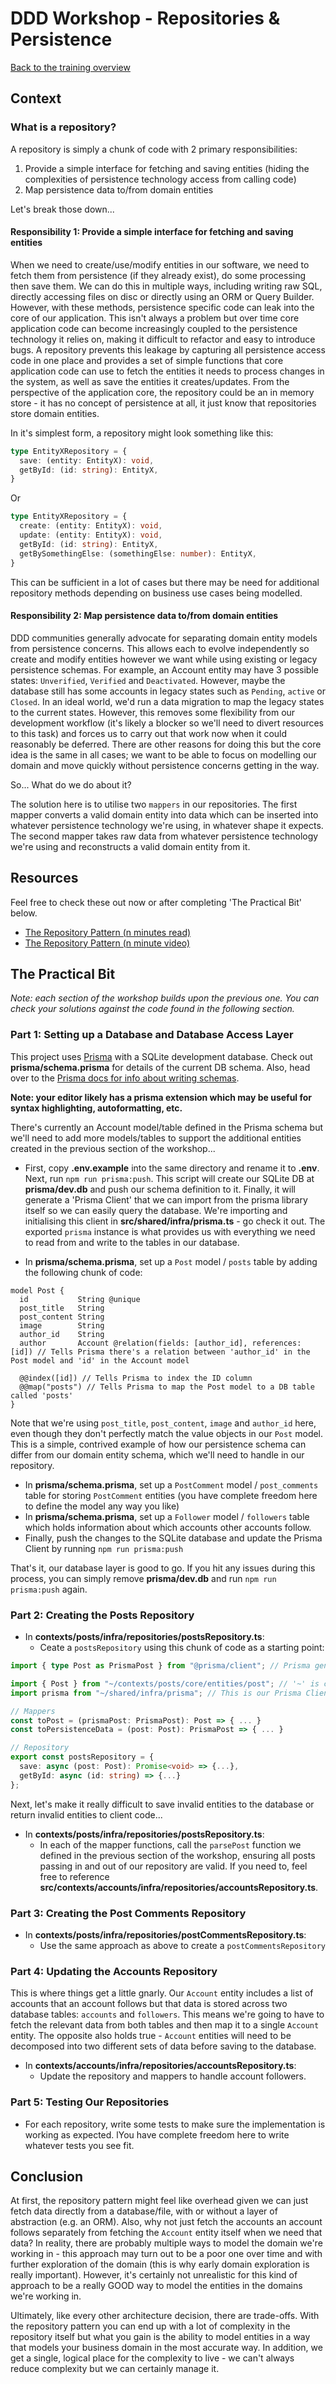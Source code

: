 # DDD Workshop - Repositories & Persistence

[Back to the training overview](https://github.com/PensionBee/l-and-ddd/tree/main#training-overview)

## Context

### What is a repository?

A repository is simply a chunk of code with 2 primary responsibilities:

1. Provide a simple interface for fetching and saving entities (hiding the complexities of persistence technology access from calling code)
2. Map persistence data to/from domain entities

Let's break those down...

#### Responsibility 1: Provide a simple interface for fetching and saving entities

When we need to create/use/modify entities in our software, we need to fetch them from persistence (if they already exist), do some processing then save them. We can do this in multiple ways, including writing raw SQL, directly accessing files on disc or directly using an ORM or Query Builder. However, with these methods, persistence specific code can leak into the core of our application. This isn't always a problem but over time core application code can become increasingly coupled to the persistence technology it relies on, making it difficult to refactor and easy to introduce bugs. A repository prevents this leakage by capturing all persistence access code in one place and provides a set of simple functions that core application code can use to fetch the entities it needs to process changes in the system, as well as save the entities it creates/updates. From the perspective of the application core, the repository could be an in memory store - it has no concept of persistence at all, it just know that repositories store domain entities.

In it's simplest form, a repository might look something like this:

```ts
type EntityXRepository = {
  save: (entity: EntityX): void,
  getById: (id: string): EntityX,
}
```

Or

```ts
type EntityXRepository = {
  create: (entity: EntityX): void,
  update: (entity: EntityX): void,
  getById: (id: string): EntityX,
  getBySomethingElse: (somethingElse: number): EntityX,
}
```

This can be sufficient in a lot of cases but there may be need for additional repository methods depending on business use cases being modelled.

#### Responsibility 2: Map persistence data to/from domain entities

DDD communities generally advocate for separating domain entity models from persistence concerns. This allows each to evolve independently so create and modify entities however we want while using existing or legacy persistence schemas. For example, an Account entity may have 3 possible states: `Unverified`, `Verified` and `Deactivated`. However, maybe the database still has some accounts in legacy states such as `Pending`, `active` or `Closed`. In an ideal world, we'd run a data migration to map the legacy states to the current states. However, this removes some flexibility from our development workflow (it's likely a blocker so we'll need to divert resources to this task) and forces us to carry out that work now when it could reasonably be deferred. There are other reasons for doing this but the core idea is the same in all cases; we want to be able to focus on modelling our domain and move quickly without persistence concerns getting in the way.

So... What do we do about it?

The solution here is to utilise two `mappers` in our repositories. The first mapper converts a valid domain entity into data which can be inserted into whatever persistence technology we're using, in whatever shape it expects. The second mapper takes raw data from whatever persistence technology we're using and reconstructs a valid domain entity from it.

## Resources

Feel free to check these out now or after completing 'The Practical Bit' below.

- [The Repository Pattern (n minutes read)](https://)
- [The Repository Pattern (n minute video)](https://)

## The Practical Bit

*Note: each section of the workshop builds upon the previous one. You can check your solutions against the code found in the following section.*

### Part 1: Setting up a Database and Database Access Layer

This project uses [Prisma](https://www.prisma.io) with a SQLite development database. Check out **prisma/schema.prisma** for details of the current DB schema. Also, head over to the [Prisma docs for info about writing schemas](https://www.prisma.io/docs/concepts/components/prisma-schema).

**Note: your editor likely has a prisma extension which may be useful for syntax highlighting, autoformatting, etc.**

There's currently an Account model/table defined in the Prisma schema but we'll need to add more models/tables to support the additional entities created in the previous section of the workshop...

- First, copy **.env.example** into the same directory and rename it to **.env**. Next, run `npm run prisma:push`. This script will create our SQLite DB at **prisma/dev.db** and push our schema definition to it. Finally, it will generate a 'Prisma Client' that we can import from the prisma library itself so we can easily query the database. We're importing and initialising this client in **src/shared/infra/prisma.ts** - go check it out. The exported `prisma` instance is what provides us with everything we need to read from and write to the tables in our database.

- In **prisma/schema.prisma**, set up a `Post` model / `posts` table by adding the following chunk of code:

```prisma
model Post {
  id           String @unique
  post_title   String
  post_content String
  image        String
  author_id    String
  author       Account @relation(fields: [author_id], references: [id]) // Tells Prisma there's a relation between 'author_id' in the Post model and 'id' in the Account model

  @@index([id]) // Tells Prisma to index the ID column
  @@map("posts") // Tells Prisma to map the Post model to a DB table called 'posts'
}
```

Note that we're using `post_title`, `post_content`, `image` and `author_id` here, even though they don't perfectly match the value objects in our `Post` model. This is a simple, contrived example of how our persistence schema can differ from our domain entity schema, which we'll need to handle in our repository.

- In **prisma/schema.prisma**, set up a `PostComment` model / `post_comments` table for storing `PostComment` entities (you have complete freedom here to define the model any way you like)
- In **prisma/schema.prisma**, set up a `Follower` model / `followers` table which holds information about which accounts other accounts follow.
- Finally, push the changes to the SQLite database and update the Prisma Client by running `npm run prisma:push`

That's it, our database layer is good to go. If you hit any issues during this process, you can simply remove **prisma/dev.db** and run `npm run prisma:push` again.

### Part 2: Creating the Posts Repository

- In **contexts/posts/infra/repositories/postsRepository.ts**:
  - Ceate a `postsRepository` using this chunk of code as a starting point:

```ts
import { type Post as PrismaPost } from "@prisma/client"; // Prisma generates type definitions from our schema that we can use out of the box - pretty neat.

import { Post } from "~/contexts/posts/core/entities/post"; // '~' is configured in tsconfig.json to map to the 'src/' directory, reducing the need for deep relative imports
import prisma from "~/shared/infra/prisma"; // This is our Prisma Client instance - we can use this to access our DB tables via prisma.post.findOne(...), etc.

// Mappers
const toPost = (prismaPost: PrismaPost): Post => { ... }
const toPersistenceData = (post: Post): PrismaPost => { ... }

// Repository
export const postsRepository = {
  save: async (post: Post): Promise<void> => {...},
  getById: async (id: string) => {...}
};
```

Next, let's make it really difficult to save invalid entities to the database or return invalid entities to client code...

- In **contexts/posts/infra/repositories/postsRepository.ts**:
  - In each of the mapper functions, call the `parsePost` function we defined in the previous section of the workshop, ensuring all posts passing in and out of our repository are valid. If you need to, feel free to reference **src/contexts/accounts/infra/repositories/accountsRepository.ts**.

### Part 3: Creating the Post Comments Repository

- In **contexts/posts/infra/repositories/postCommentsRepository.ts**:
  - Use the same approach as above to create a `postCommentsRepository`

### Part 4: Updating the Accounts Repository

This is where things get a little gnarly. Our `Account` entity includes a list of accounts that an account follows but that data is stored across two database tables: `accounts` and `followers`. This means we're going to have to fetch the relevant data from both tables and then map it to a single `Account` entity. The opposite also holds true - `Account` entities will need to be decomposed into two different sets of data before saving to the database.

- In **contexts/accounts/infra/repositories/accountsRepository.ts**:
  - Update the repository and mappers to handle account followers.

### Part 5: Testing Our Repositories

- For each repository, write some tests to make sure the implementation is working as expected. lYou have complete freedom here to write whatever tests you see fit.

## Conclusion

At first, the repository pattern might feel like overhead given we can just fetch data directly from a database/file, with or without a layer of abstraction (e.g. an ORM). Also, why not just fetch the accounts an account follows separately from fetching the `Account` entity itself when we need that data? In reality, there are probably multiple ways to model the domain we're working in - this approach may turn out to be a poor one over time and with further exploration of the domain (this is why early domain exploration is really important). However, it's certainly not unrealistic for this kind of approach to be a really GOOD way to model the entities in the domains we're working in.

Ultimately, like every other architecture decision, there are trade-offs. With the repository pattern you can end up with a lot of complexity in the repository itself but what you gain is the ability to model entities in a way that models your business domain in the most accurate way. In addition, we get a single, logical place for the complexity to live - we can't always reduce complexity but we can certainly manage it.
